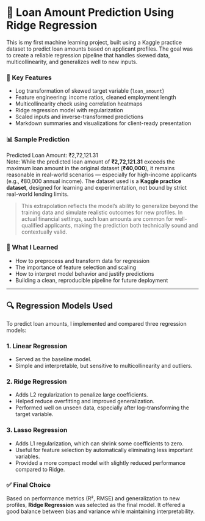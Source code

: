 # 🏦 Loan Amount Prediction Using Ridge Regression

This is my first machine learning project, built using a Kaggle practice dataset to predict loan amounts based on applicant profiles. The goal was to create a reliable regression pipeline that handles skewed data, multicollinearity, and generalizes well to new inputs.

### 🔧 Key Features
- Log transformation of skewed target variable (`loan_amount`)
- Feature engineering: income ratios, cleaned employment length
- Multicollinearity check using correlation heatmaps
- Ridge regression model with regularization
- Scaled inputs and inverse-transformed predictions
- Markdown summaries and visualizations for client-ready presentation

### 📊 Sample Prediction
 Predicted Loan Amount: ₹2,72,121.31  
 Note: While the predicted loan amount of **₹2,72,121.31** exceeds the maximum loan amount in the original dataset (**₹40,000**), it remains reasonable in real-world scenarios — especially for high-income applicants (e.g., ₹80,000 annual income). The dataset used is a **Kaggle practice dataset**, designed for learning and experimentation, not bound by strict real-world lending limits.

> This extrapolation reflects the model’s ability to generalize beyond the training data and simulate realistic outcomes for new profiles. In actual financial settings, such loan amounts are common for well-qualified applicants, making the prediction both technically sound and contextually valid.




### 🚀 What I Learned
- How to preprocess and transform data for regression
- The importance of feature selection and scaling
- How to interpret model behavior and justify predictions
- Building a clean, reproducible pipeline for future deployment

---

## 🔍 Regression Models Used

To predict loan amounts, I implemented and compared three regression models:

### 1. Linear Regression
- Served as the baseline model.
- Simple and interpretable, but sensitive to multicollinearity and outliers.

### 2. Ridge Regression
- Adds L2 regularization to penalize large coefficients.
- Helped reduce overfitting and improved generalization.
- Performed well on unseen data, especially after log-transforming the target variable.

### 3. Lasso Regression
- Adds L1 regularization, which can shrink some coefficients to zero.
- Useful for feature selection by automatically eliminating less important variables.
- Provided a more compact model with slightly reduced performance compared to Ridge.

### ✅ Final Choice
Based on performance metrics (R², RMSE) and generalization to new profiles, **Ridge Regression** was selected as the final model. It offered a good balance between bias and variance while maintaining interpretability.



